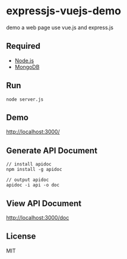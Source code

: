 # expressjs-vuejs-demo
demo a web page use vue.js and express.js

## Required
- [Node.js](https://nodejs.org/)
- [MongoDB](https://www.mongodb.org/)

## Run
```
node server.js
```

## Demo

[http://localhost:3000/](http://localhost:3000/)


## Generate API Document
```
// install apidoc
npm install -g apidoc
```

```
// output apidoc
apidoc -i api -o doc
```

## View API Document

[http://localhost:3000/doc](http://localhost:3000/doc)

## License
MIT
